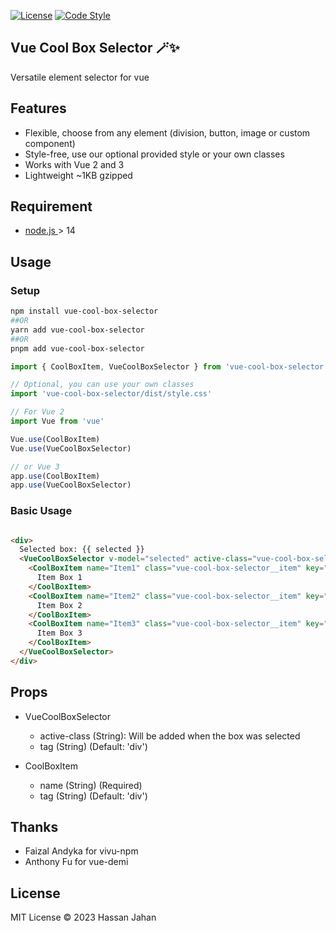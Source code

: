 [![License](https://img.shields.io/github/license/logustra/vivu-npm)](https://github.com/hassan-jahan/vue-cool-box-selector/blob/master/license.md)
[![Code Style](https://img.shields.io/badge/code_style-standard-brightgreen.svg)](https://standardjs.com)

## Vue Cool Box Selector 🪄✨

[//]: # ([![Commitizen]&#40;https://img.shields.io/badge/commitizen-friendly-brightgreen.svg&#41;]&#40;http://commitizen.github.io/cz-cli&#41;)

[//]: # (> [Demo →]&#40;https://stackblitz.com/edit/vitejs-vite-e7qhxx?file=src%2FApp.vue&#41;)

Versatile element selector for vue 

## Features
- Flexible, choose from any element (division, button, image or custom component)
- Style-free, use our optional provided style or your own classes
- Works with Vue 2 and 3
- Lightweight ~1KB gzipped

## Requirement
  - [node.js ](http://nodejs.org/) > 14

[//]: # (  - [pnpm]&#40;https://pnpm.js.org/en/installation&#41;)


[//]: # (## tag git history)

[//]: # (#$ git tag v0.0.1 -m 'v0.0.1')

[//]: # (#)

[//]: # (## push tag to git)

[//]: # (#$ git push origin --tags)


## Usage
### Setup
```bash
npm install vue-cool-box-selector
##OR
yarn add vue-cool-box-selector
##OR
pnpm add vue-cool-box-selector
```


```js
import { CoolBoxItem, VueCoolBoxSelector } from 'vue-cool-box-selector'

// Optional, you can use your own classes
import 'vue-cool-box-selector/dist/style.css'

// For Vue 2
import Vue from 'vue'

Vue.use(CoolBoxItem)
Vue.use(VueCoolBoxSelector)

// or Vue 3
app.use(CoolBoxItem)
app.use(VueCoolBoxSelector)
```

### Basic Usage
```html

<div>
  Selected box: {{ selected }}
  <VueCoolBoxSelector v-model="selected" active-class="vue-cool-box-selector__active">
    <CoolBoxItem name="Item1" class="vue-cool-box-selector__item" key="1">
      Item Box 1
    </CoolBoxItem>
    <CoolBoxItem name="Item2" class="vue-cool-box-selector__item" key="2">
      Item Box 2
    </CoolBoxItem>
    <CoolBoxItem name="Item3" class="vue-cool-box-selector__item" key="3">
      Item Box 3
    </CoolBoxItem>
  </VueCoolBoxSelector>
</div>
```
## Props

- VueCoolBoxSelector 
  - active-class (String): Will be added when the box was selected
  - tag (String) (Default: 'div')

- CoolBoxItem
  - name (String) (Required)
  - tag (String) (Default: 'div')

[//]: # (## Cheers me on)

[//]: # (Love my works? give me 🌟 or cheers me on here :&#41; <br>)

[//]: # (Your support means a lot to me. It will help me sustain my projects actively and make more of my ideas come true. <br>)

[//]: # (Much appreciated! ❤️ 🙏)

[//]: # (→ [Github]&#40;https://github.com/sponsors/hassan-jahan&#41;<br>)

## Thanks
- Faizal Andyka for vivu-npm
- Anthony Fu for vue-demi

## License
MIT License © 2023 Hassan Jahan

